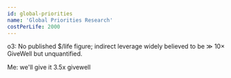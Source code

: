 ```yaml
---
id: global-priorities
name: 'Global Priorities Research'
costPerLife: 2000
---
```


o3: No published $/life figure; indirect leverage widely believed to be ≫ 10× GiveWell but unquantified.

Me: we'll give it 3.5x givewell
